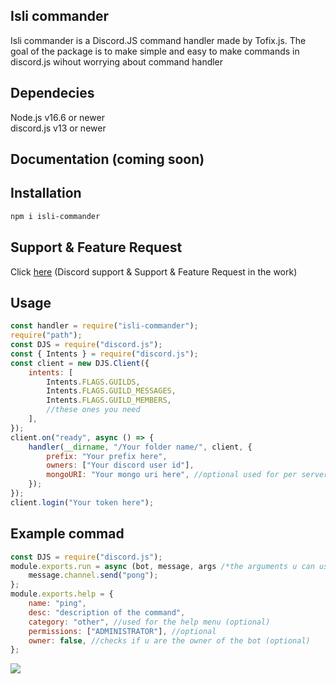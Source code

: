 ## Isli commander

Isli commander is a Discord.JS command handler made by Tofix.js. The goal of the package is to make simple and easy to make commands in discord.js wihout worrying about command handler

## Dependecies

Node.js v16.6 or newer\
discord.js v13 or newer

## Documentation (coming soon)

## Installation

```bash
npm i isli-commander
```

## Support & Feature Request

Click [here](https://github.com/Tofix26/isli-commander/issues) (Discord support & Support & Feature Request in the work)

## Usage

```js
const handler = require("isli-commander");
require("path");
const DJS = require("discord.js");
const { Intents } = require("discord.js");
const client = new DJS.Client({
	intents: [
		Intents.FLAGS.GUILDS,
		Intents.FLAGS.GUILD_MESSAGES,
		Intents.FLAGS.GUILD_MEMBERS,
		//these ones you need
	],
});
client.on("ready", async () => {
	handler(__dirname, "/Your folder name/", client, {
		prefix: "Your prefix here",
		owners: ["Your discord user id"],
		mongoURI: "Your mongo uri here", //optional used for per server prefixes
	});
});
client.login("Your token here");
```

## Example commad

```js
const DJS = require("discord.js");
module.exports.run = async (bot, message, args /*the arguments u can use*/) => {
	message.channel.send("pong");
};
module.exports.help = {
	name: "ping",
	desc: "description of the command",
	category: "other", //used for the help menu (optional)
	permissions: ["ADMINISTRATOR"], //optional
	owner: false, //checks if u are the owner of the bot (optional)
};
```

![](https://i.imgur.com/uHKxzgZ.gif)
